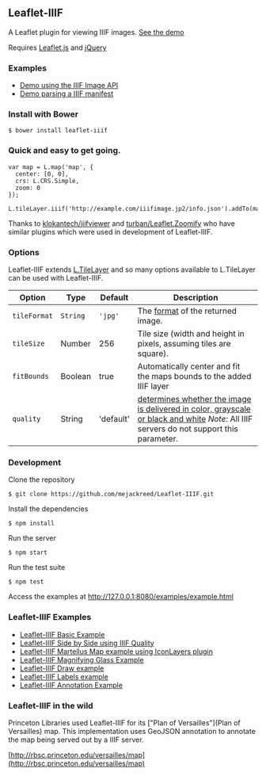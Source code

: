 ## Leaflet-IIIF

A Leaflet plugin for viewing IIIF images. [See the demo](http://mejackreed.github.io/Leaflet-IIIF/examples/example.html)

Requires [Leaflet.js](http://leafletjs.com/) and [jQuery](http://jquery.com/)

### Examples

 - [Demo using the IIIF Image API](http://mejackreed.github.io/Leaflet-IIIF/examples/example.html)
 - [Demo parsing a IIIF manifest](http://mejackreed.github.io/Leaflet-IIIF/examples/manifest.html)

### Install with Bower

```
$ bower install leaflet-iiif
```

### Quick and easy to get going.

```
var map = L.map('map', {
  center: [0, 0],
  crs: L.CRS.Simple,
  zoom: 0
});

L.tileLayer.iiif('http://example.com/iiifimage.jp2/info.json').addTo(map);
```

Thanks to [klokantech/iiifviewer](https://github.com/klokantech/iiifviewer) and [turban/Leaflet.Zoomify](https://github.com/turban/Leaflet.Zoomify) who have similar plugins which were used in development of Leaflet-IIIF.

### Options

Leaflet-IIIF extends [L.TileLayer](http://leafletjs.com/reference.html#tilelayer) and so many options available to L.TileLayer can be used with Leaflet-IIIF.

Option | Type | Default | Description
------ | ---- | ------- | -----------
`tileFormat` | `String` | `'jpg'` | The [format](http://iiif.io/api/image/2.0/#format) of the returned image.
`tileSize` | Number | 256 | Tile size (width and height in pixels, assuming tiles are square).
`fitBounds` | Boolean | true | Automatically center and fit the maps bounds to the added IIIF layer
`quality` | String | 'default' | [determines whether the image is delivered in color, grayscale or black and white](http://iiif.io/api/image/2.0/#quality) _Note:_ All IIIF servers do not support this parameter.

### Development

Clone the repository

```
$ git clone https://github.com/mejackreed/Leaflet-IIIF.git
```

Install the dependencies

```
$ npm install
```

Run the server

```
$ npm start
```

Run the test suite

```
$ npm test
```

Access the examples at http://127.0.0.1:8080/examples/example.html

### Leaflet-IIIF Examples

 - [Leaflet-IIIF Basic Example](http://bl.ocks.org/mejackreed/b0aba2ff6f5a54f197767313fbc5a26e)
 - [Leaflet-IIIF Side by Side using IIIF Quality](http://bl.ocks.org/mejackreed/80c4248278517475a30190b427cb5c9c)
 - [Leaflet-IIIF Martellus Map example using IconLayers plugin](http://bl.ocks.org/mejackreed/6e3fb8e69189dadb4be7d0926a6a14a5)
 - [Leaflet-IIIF Magnifying Glass Example](http://bl.ocks.org/mejackreed/f3904b28bb99abea32951f04ce6eb4cd)
 - [Leaflet-IIIF Draw example](http://bl.ocks.org/mejackreed/462e89092ce71ae7dd09e6074d60f2e0)
 - [Leaflet-IIIF Labels example](http://bl.ocks.org/mejackreed/68092c44c95ef31fefcfe6f683116f77)
 - [Leaflet-IIIF Annotation Example](http://bl.ocks.org/mejackreed/2724146adfe91233c74120b9056fba06)

### Leaflet-IIIF in the wild

Princeton Libraries used Leaflet-IIIF for its ["Plan of Versailles"](Plan of Versailles) map. This implementation uses GeoJSON annotation to annotate the map being served out by a IIIF server.

[http://rbsc.princeton.edu/versailles/map](http://rbsc.princeton.edu/versailles/map)